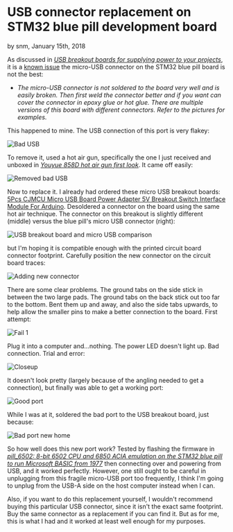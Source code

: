 # USB connector replacement on STM32 blue pill development board

by snm, January 15th, 2018

As discussed in *[USB breakout boards for supplying power to your projects](https://satoshinm.github.io/blog/180108_usb_power_usb_breakout_boards_for_supplying_power_to_your_projects.html)*, it is a [known issue](http://wiki.stm32duino.com/index.php?title=Blue_Pill#Known_issues) the micro-USB connector on the STM32 blue pill board is not the best:

* *The micro-USB connector is not soldered to the board very well and is easily broken. Then first weld the connector better and if you want can cover the connector in epoxy glue or hot glue. There are multiple versions of this board with different connectors. Refer to the pictures for examples.*

This happened to mine. The USB connection of this port is very flakey:

![Bad USB](https://user-images.githubusercontent.com/26856618/34962288-f52ca99a-f9f7-11e7-8911-175ecfaa769f.png)

To remove it, used a hot air gun, specifically the one I just received and unboxed in *[Youyue 858D hot air gun first look](https://satoshinm.github.io/blog/180114_hotair_youyue_858d_hot_air_gun_first_look.html)*. It came off easily:

![Removed bad USB](https://user-images.githubusercontent.com/26856618/34962324-0dae2174-f9f8-11e7-92a1-149cc951e811.png)

Now to replace it. I already had ordered these micro USB breakout boards: [5Pcs CJMCU Micro USB Board Power Adapter 5V Breakout Switch Interface Module For Arduino](https://www.aliexpress.com/item/5Pcs-CJMCU-Micro-USB-Board-Power-Adapter-5V-Breakout-Switch-Interface-Module-For-Arduino/32838024725.html). Desoldered a connector on the board using the same hot air technique. The connector on this breakout is slightly different (middle) versus the blue pill's micro USB connector (right):

![USB breakout board and micro USB comparison](https://user-images.githubusercontent.com/26856618/34962432-72848052-f9f8-11e7-8b01-5805921370ea.png)

but I'm hoping it is compatible enough with the printed circuit board connector footprint. Carefully position the new connector on the circuit board traces:

![Adding new connector](https://user-images.githubusercontent.com/26856618/34962486-b56114a8-f9f8-11e7-8ed6-bafa25ff94d9.png)

There are some clear problems. The ground tabs on the side stick in between the two large pads. The ground tabs on the back stick out too far to the bottom. Bent them up and away, and also the side tabs upwards, to help allow the smaller pins to make a better connection to the board. First attempt:

![Fail 1](https://user-images.githubusercontent.com/26856618/34962599-2dd34faa-f9f9-11e7-8117-aa87781f84ea.png)

Plug it into a computer and...nothing. The power LED doesn't light up. Bad connection. Trial and error:

![Closeup](https://user-images.githubusercontent.com/26856618/34962618-51b65e62-f9f9-11e7-8891-ca8a3f310878.png)

It doesn't look pretty (largely because of the angling needed to get a connection), but finally was able to get a working port:

![Good port](https://user-images.githubusercontent.com/26856618/34962646-7732a4e8-f9f9-11e7-86f9-31553e2f4785.png)

While I was at it, soldered the bad port to the USB breakout board, just because:

![Bad port new home](https://user-images.githubusercontent.com/26856618/34962679-9f05a9f2-f9f9-11e7-920e-4568f9e8cebc.png)

So how well does this new port work? Tested by flashing the firmware in *[pill_6502: 8-bit 6502 CPU and 6850 ACIA emulation on the STM32 blue pill to run Microsoft BASIC from 1977](https://satoshinm.github.io/blog/180113_stm32_6502_pill_6502_8_bit_6502_cpu_and_6850_acia_emulation_on_the_stm32_blue_pill_to_run_microsoft_basic_from_1977.html)* then connecting over and powering from USB, and it worked perfectly. However, one still ought to be careful in unplugging from this fragile micro-USB port too frequently, I think I'm going to unplug from the USB-A side on the host computer instead when I can.

Also, if you want to do this replacement yourself, I wouldn't recommend buying this particular USB connector, since it isn't the exact same footprint. Buy the same connector as a replacement if you can find it. But as for me, this is what I had and it worked at least well enough for my purposes. 
